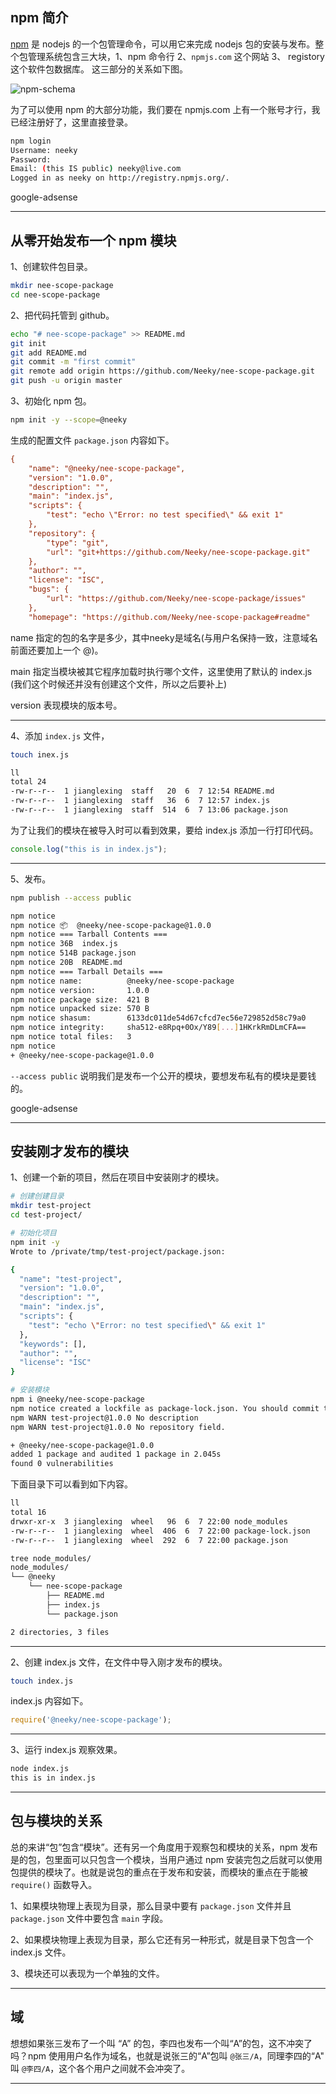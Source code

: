 ## npm 简介
[npm](https://docs.npmjs.com/about-npm/) 是 nodejs 的一个包管理命令，可以用它来完成 nodejs 包的安装与发布。整个包管理系统包含三大块，1、npm 命令行 2、`npmjs.com` 这个网站 3、 registory 这个软件包数据库。 这三部分的关系如下图。

![npm-schema](static/2020-22/npm-schema.jpg)


为了可以使用 npm 的大部分功能，我们要在 npmjs.com 上有一个账号才行，我已经注册好了，这里直接登录。
```bash
npm login
Username: neeky
Password: 
Email: (this IS public) neeky@live.com
Logged in as neeky on http://registry.npmjs.org/.
```

google-adsense

---

## 从零开始发布一个 npm 模块
1、创建软件包目录。
```bash
mkdir nee-scope-package
cd nee-scope-package
```
2、把代码托管到 github。
```bash
echo "# nee-scope-package" >> README.md
git init
git add README.md
git commit -m "first commit"
git remote add origin https://github.com/Neeky/nee-scope-package.git
git push -u origin master
```
3、初始化 npm 包。
```bash
npm init -y --scope=@neeky
```
生成的配置文件 `package.json` 内容如下。
```ini
{
    "name": "@neeky/nee-scope-package",
    "version": "1.0.0",
    "description": "",
    "main": "index.js",
    "scripts": {
        "test": "echo \"Error: no test specified\" && exit 1"
    },
    "repository": {
        "type": "git",
        "url": "git+https://github.com/Neeky/nee-scope-package.git"
    },
    "author": "",
    "license": "ISC",
    "bugs": {
        "url": "https://github.com/Neeky/nee-scope-package/issues"
    },
    "homepage": "https://github.com/Neeky/nee-scope-package#readme"
```
name 指定的包的名字是多少，其中neeky是域名(与用户名保持一致，注意域名前面还要加上一个 @)。

main 指定当模块被其它程序加载时执行哪个文件，这里使用了默认的 index.js (我们这个时候还并没有创建这个文件，所以之后要补上)

version 表现模块的版本号。

---

4、添加 `index.js` 文件，
```bash
touch inex.js

ll
total 24
-rw-r--r--  1 jianglexing  staff   20  6  7 12:54 README.md
-rw-r--r--  1 jianglexing  staff   36  6  7 12:57 index.js
-rw-r--r--  1 jianglexing  staff  514  6  7 13:06 package.json
```
为了让我们的模块在被导入时可以看到效果，要给 index.js 添加一行打印代码。
```js
console.log("this is in index.js");
```

---

5、发布。
```bash
npm publish --access public

npm notice 
npm notice 📦  @neeky/nee-scope-package@1.0.0
npm notice === Tarball Contents === 
npm notice 36B  index.js    
npm notice 514B package.json
npm notice 20B  README.md   
npm notice === Tarball Details === 
npm notice name:          @neeky/nee-scope-package                
npm notice version:       1.0.0                                   
npm notice package size:  421 B                                   
npm notice unpacked size: 570 B                                   
npm notice shasum:        6133dc011de54d67cfcd7ec56e729852d58c79a0
npm notice integrity:     sha512-e8Rpq+0Ox/Y89[...]1HKrkRmDLmCFA==
npm notice total files:   3                                       
npm notice 
+ @neeky/nee-scope-package@1.0.0
```
`--access public` 说明我们是发布一个公开的模块，要想发布私有的模块是要钱的。

google-adsense

---

## 安装刚才发布的模块
1、创建一个新的项目，然后在项目中安装刚才的模块。
```bash
# 创建创建目录
mkdir test-project
cd test-project/

# 初始化项目
npm init -y
Wrote to /private/tmp/test-project/package.json:

{
  "name": "test-project",
  "version": "1.0.0",
  "description": "",
  "main": "index.js",
  "scripts": {
    "test": "echo \"Error: no test specified\" && exit 1"
  },
  "keywords": [],
  "author": "",
  "license": "ISC"
}

# 安装模块
npm i @neeky/nee-scope-package
npm notice created a lockfile as package-lock.json. You should commit this file.
npm WARN test-project@1.0.0 No description
npm WARN test-project@1.0.0 No repository field.

+ @neeky/nee-scope-package@1.0.0
added 1 package and audited 1 package in 2.045s
found 0 vulnerabilities

```
下面目录下可以看到如下内容。
```bash
ll
total 16
drwxr-xr-x  3 jianglexing  wheel   96  6  7 22:00 node_modules
-rw-r--r--  1 jianglexing  wheel  406  6  7 22:00 package-lock.json
-rw-r--r--  1 jianglexing  wheel  292  6  7 22:00 package.json

tree node_modules/
node_modules/
└── @neeky
    └── nee-scope-package
        ├── README.md
        ├── index.js
        └── package.json

2 directories, 3 files
```
---

2、创建 index.js 文件，在文件中导入刚才发布的模块。

```bash
touch index.js
```
index.js 内容如下。
```js
require('@neeky/nee-scope-package');
```

---

3、运行 index.js 观察效果。

```bash
node index.js 
this is in index.js
```

---













## 包与模块的关系
总的来讲“包”包含“模块”。还有另一个角度用于观察包和模块的关系，npm 发布是的包，包里面可以只包含一个模块，当用户通过 npm 安装完包之后就可以使用包提供的模块了。也就是说包的重点在于发布和安装，而模块的重点在于能被`require()` 函数导入。

1、如果模块物理上表现为目录，那么目录中要有 `package.json` 文件并且 `package.json` 文件中要包含 `main` 字段。

2、如果模块物理上表现为目录，那么它还有另一种形式，就是目录下包含一个 index.js 文件。

3、模块还可以表现为一个单独的文件。

---

## 域
想想如果张三发布了一个叫 “A” 的包，李四也发布一个叫“A”的包，这不冲突了吗？npm 使用用户名作为域名，也就是说张三的“A”包叫 `@张三/A`，同理李四的“A" 叫 `@李四/A`，这个各个用户之间就不会冲突了。

---